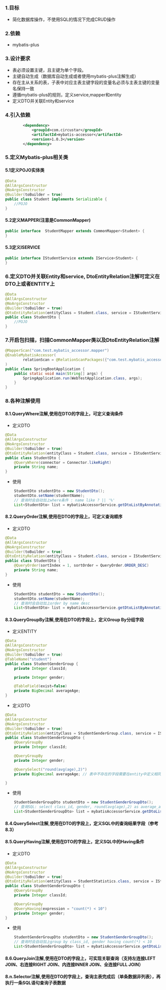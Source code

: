### 1.目标
* 简化数据库操作，不使用SQL的情况下完成CRUD操作

### 2.依赖
* mybatis-plus

### 3.设计要求
* 表必须设置主键，且主键为单个字段。
* 主键自动生成（数据库自动生成或者使用mybatis-plus注解生成）
* 存在主从关系的表，子表中对应主表主键字段的变量名必须与主表主键的变量名保持一致
* 遵循mybatis-plus的规则，定义service,mapper和entity
* 定义DTO并关联Entity和service

### 4.引入依赖
```xml
        <dependency>
            <groupId>com.circustar</groupId>
            <artifactId>mybatis-accessor</artifactId>
            <version>1.0.3</version>
        </dependency>
```
### 5.定义Mybatis-plus相关类
#### 5.1定义POJO实体类
```java
@Data
@AllArgsConstructor
@NoArgsConstructor
@Builder(toBuilder = true)
public class Student implements Serializable {
    //POJO
}
```

#### 5.2定义MAPPER(注意是CommonMapper)
```java
public interface  StudentMapper extends CommonMapper<Student> {
}
```

#### 5.3定义ISERVICE
```java
public interface IStudentService extends IService<Student> {
}
```

### 6.定义DTO并关联Entity和service, DtoEntityRelation注解可定义在DTO上或者ENTITY上
```java
@Data
@AllArgsConstructor
@NoArgsConstructor
@Builder(toBuilder = true)
@DtoEntityRelation(entityClass = Student.class, service = IStudentService.class)
public class StudentDto {
    //POJO
}
```

### 7.开启包扫描，扫描CommonMapper类以及DtoEntityRelation注解
```java
@MapperScan("com.test.mybatis_accessor.mapper")
@EnableMybatisAccessor(
        relationScan = @RelationScanPackages({"com.test.mybatis_accessor.entity", "com.test.mybatis_accessor.dto"})
)
public class SpringBootApplication {
    public static void main(String[] args) {
        SpringApplication.run(WebTestApplication.class, args);
    }
}
```

### 8.各种注解使用
#### 8.1.QueryWhere注解,使用在DTO的字段上，可定义查询条件
* 定义DTO
```java
@Data
@AllArgsConstructor
@NoArgsConstructor
@Builder(toBuilder = true)
@DtoEntityRelation(entityClass = Student.class, service = IStudentService.class)
public class StudentDto {
    @QueryWhere(connector = Connector.likeRight)
    private String name;
}
```

* 使用
```java
    StudentDto studentDto = new StudentDto();
    studentDto.setName(studentName);
    // 查询时会自动加上where条件 : name like ? || '%'
    List<StudentDto> list = mybatisAccessorService.getDtoListByAnnotation(studentQueryDto);
```

#### 8.2.QueryOrder注解,使用在DTO的字段上，可定义查询顺序
* 定义DTO
```java
@Data
@AllArgsConstructor
@NoArgsConstructor
@Builder(toBuilder = true)
@DtoEntityRelation(entityClass = Student.class, service = IStudentService.class)
public class StudentDto {
    @QueryOrder(sortIndex = 1, sortOrder = QueryOrder.ORDER_DESC)
    private String name;
}
```

* 使用
```java
    StudentDto studentDto = new StudentDto();
    studentDto.setName(studentName);
    // 查询时会自动加上order by name desc
    List<StudentDto> list = mybatisAccessorService.getDtoListByAnnotation(studentQueryDto);
```
#### 8.3.QueryGroupBy注解,使用在DTO的字段上，定义Group By分组字段
* 定义ENTITY
```java
@Data
@AllArgsConstructor
@NoArgsConstructor
@Builder(toBuilder = true)
@TableName("student")
public class StudentGenderGroup {
    private Integer classId;

    private Integer gender;

    @TableField(exist=false)
    private BigDecimal averageAge;
}
```

* 定义DTO
```java
@Data
@AllArgsConstructor
@NoArgsConstructor
@Builder(toBuilder = true)
@DtoEntityRelation(entityClass = StudentGenderGroup.class, service = IStudentGenderGroupService.class)
public class StudentGenderGroupDto {
    @QueryGroupBy
    private Integer classId;

    @QueryGroupBy
    private Integer gender;

    @QuerySelect("round(avg(age),2)")
    private BigDecimal averageAge; // 表中不存在的字段需要在entity中定义相同名称的字段，并标注@TableField(exist=false)

}
```

* 使用
```java
    StudentGenderGroupDto studentDto = new StudentGenderGroupDto();
    // 查询SQL: select class_id, gender, round(avg(age),2) as average_age from student group by class_id, gender
    List<StudentGenderGroupDto> list = mybatisAccessorService.getDtoListByAnnotation(studentQueryDto);
```
#### 8.4.QuerySelect注解,使用在DTO的字段上，定义SQL中的查询结果字段（参考8.3）

#### 8.5.QueryHaving注解,使用在DTO的字段上，定义SQL中的Having条件
* 定义DTO
```java
@Data
@AllArgsConstructor
@NoArgsConstructor
@Builder(toBuilder = true)
@DtoEntityRelation(entityClass = StudentStatistics.class, service = IStudentAvgScoreService.class)
public class StudentGenderGroupDto {
    @QueryGroupBy
    private Integer classId;

    @QueryGroupBy
    @QueryHaving(expression = "count(*) < 10")
    private Integer gender;
}
```

* 使用
```java
    StudentGenderGroupDto studentDto = new StudentGenderGroupDto();
    // 查询时会自动加上group by class_id, gender having count(*) < 10
    List<StudentGenderGroupDto> list = mybatisAccessorService.getDtoListByAnnotation(studentQueryDto);
```

#### 8.6.QueryJoin注解,使用在DTO的字段上，可实现关联查询（支持左连接LEFT JOIN、右连接RIGHT JOIN、内连接INNER JOIN、全连接FULL JOIN）


#### 8.n.Selector注解,使用在DTO的字段上，查询主表完成后（单条数据非列表），再执行一条SQL语句查询子表数据

